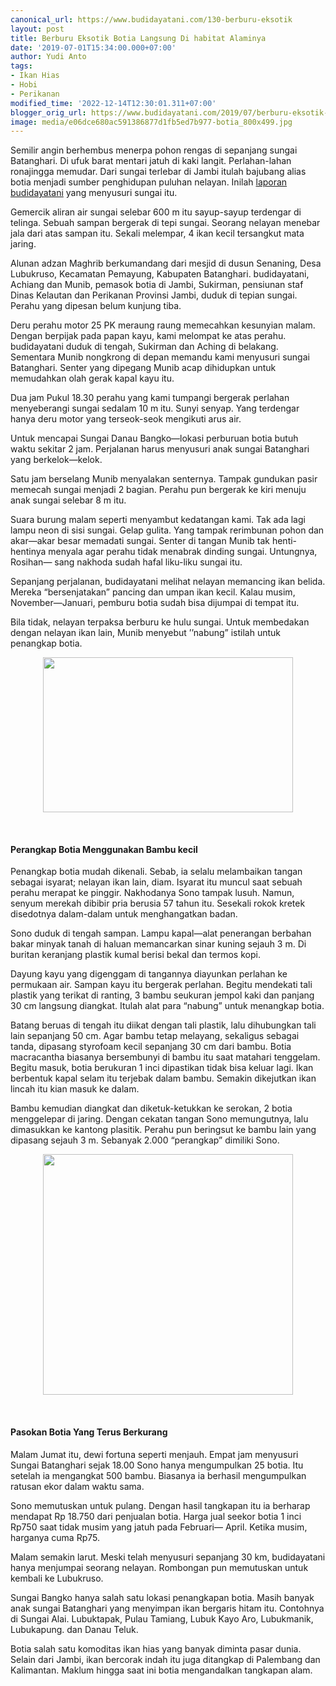 ```yaml
---
canonical_url: https://www.budidayatani.com/130-berburu-eksotik
layout: post
title: Berburu Eksotik Botia Langsung Di habitat Alaminya
date: '2019-07-01T15:34:00.000+07:00'
author: Yudi Anto
tags:
- Ikan Hias
- Hobi
- Perikanan
modified_time: '2022-12-14T12:30:01.311+07:00'
blogger_orig_url: https://www.budidayatani.com/2019/07/berburu-eksotik-botia-langsung-di.html
image: media/e06dce680ac591386877d1fb5ed7b977-botia_800x499.jpg
---
```

<p>Semilir angin berhembus menerpa pohon rengas di sepanjang sungai Batanghari. Di ufuk barat mentari jatuh di kaki langit. Perlahan-lahan ronajingga memudar. Dari sungai terlebar di Jambi itulah bajubang alias botia menjadi sumber penghidupan puluhan nelayan. Inilah <a href="https://www.budidayatani.com/">laporan budidayatani</a> yang menyusuri sungai itu.</p><p>Gemercik aliran air sungai selebar 600 m itu sayup-sayup terdengar di telinga. Sebuah sampan bergerak di tepi sungai. Seorang nelayan menebar jala dari atas sampan itu. Sekali melempar, 4 ikan kecil tersangkut mata jaring.</p><p>Alunan adzan Maghrib berkumandang dari mesjid di dusun Senaning, Desa Lubukruso, Kecamatan Pemayung, Kabupaten Batanghari. budidayatani, Achiang dan Munib, pemasok botia di Jambi, Sukirman, pensiunan staf Dinas Kelautan dan Perikanan Provinsi Jambi, duduk di tepian sungai. Perahu yang dipesan belum kunjung tiba.</p><p>Deru perahu motor 25 PK meraung raung memecahkan kesunyian malam. Dengan berpijak pada papan kayu, kami melompat ke atas perahu. budidayatani duduk di tengah, Sukirman dan Aching di belakang. Sementara Munib nongkrong di depan memandu kami menyusuri sungai Batanghari. Senter yang dipegang Munib acap dihidupkan untuk memudahkan olah gerak kapal kayu itu.</p><p>Dua jam Pukul 18.30 perahu yang kami tumpangi bergerak perlahan menyeberangi sungai sedalam 10 m itu. Sunyi senyap. Yang terdengar hanya deru motor yang terseok-seok mengikuti arus air.</p><p>Untuk mencapai Sungai Danau Bangko—lokasi perburuan botia butuh waktu sekitar 2 jam. Perjalanan harus menyusuri anak sungai Batanghari yang berkelok—kelok.</p><p>Satu jam berselang Munib menyalakan senternya. Tampak gundukan pasir memecah sungai menjadi 2 bagian. Perahu pun bergerak ke kiri menuju anak sungai selebar 8 m itu.</p><p>Suara burung malam seperti menyambut kedatangan kami. Tak ada lagi lampu neon di sisi sungai. Gelap gulita. Yang tampak rerimbunan pohon dan akar—akar besar memadati sungai. Senter di tangan Munib tak henti-hentinya menyala agar perahu tidak menabrak dinding sungai. Untungnya, Rosihan— sang nakhoda sudah hafal liku-liku sungai itu.</p><p>Sepanjang perjalanan, budidayatani melihat nelayan memancing ikan belida. Mereka “bersenjatakan” pancing dan umpan ikan kecil. Kalau musim, November—Januari, pemburu botia sudah bisa dijumpai di tempat itu.</p><p>Bila tidak, nelayan terpaksa berburu ke hulu sungai. Untuk membedakan dengan nelayan ikan lain, Munib menyebut ’’nabung” istilah untuk penangkap botia.</p><div style="clear: both; text-align: center;"><a style="margin-left: 1em; margin-right: 1em;" href="https://i2.wp.com/1.bp.blogspot.com/-eC1G2jGyW5Q/XRm_A01CYjI/AAAAAAAACq4/rRFcoCytxBQ1T5HybNVIuxJXkqa2IIBCACLcBGAs/s1600/botia_800x499.jpg?ssl=1"><img loading="lazy" src="https://i2.wp.com/1.bp.blogspot.com/-eC1G2jGyW5Q/XRm_A01CYjI/AAAAAAAACq4/rRFcoCytxBQ1T5HybNVIuxJXkqa2IIBCACLcBGAs/s400/botia_800x499.jpg?resize=400%2C248&amp;ssl=1" width="400" height="248" border="0" data-original-height="499" data-original-width="800" data-recalc-dims="1" /></a></div><p>&nbsp;</p><h4>Perangkap Botia Menggunakan Bambu kecil</h4><p>Penangkap botia mudah dikenali. Sebab, ia selalu melambaikan tangan sebagai isyarat; nelayan ikan lain, diam. Isyarat itu muncul saat sebuah perahu merapat ke pinggir. Nakhodanya Sono tampak lusuh. Namun, senyum merekah dibibir pria berusia 57 tahun itu. Sesekali rokok kretek disedotnya dalam-dalam untuk menghangatkan badan.</p><p>Sono duduk di tengah sampan. Lampu kapal—alat penerangan berbahan bakar minyak tanah di haluan memancarkan sinar kuning sejauh 3 m. Di buritan keranjang plastik kumal berisi bekal dan termos kopi.</p><p>Dayung kayu yang digenggam di tangannya diayunkan perlahan ke permukaan air. Sampan kayu itu bergerak perlahan. Begitu mendekati tali plastik yang terikat di ranting, 3 bambu seukuran jempol kaki dan panjang 30 cm langsung diangkat. Itulah alat para “nabung” untuk menangkap botia.</p><p>Batang beruas di tengah itu diikat dengan tali plastik, lalu dihubungkan tali lain sepanjang 50 cm. Agar bambu tetap melayang, sekaligus sebagai tanda, dipasang styrofoam kecil sepanjang 30 cm dari bambu. Botia macracantha biasanya bersembunyi di bambu itu saat matahari tenggelam. Begitu masuk, botia berukuran 1 inci dipastikan tidak bisa keluar lagi. Ikan berbentuk kapal selam itu terjebak dalam bambu. Semakin dikejutkan ikan lincah itu kian masuk ke dalam.</p><p>Bambu kemudian diangkat dan diketuk-ketukkan ke serokan, 2 botia menggelepar di jaring. Dengan cekatan tangan Sono memungutnya, lalu dimasukkan ke kantong plasitik. Perahu pun beringsut ke bambu lain yang dipasang sejauh 3 m. Sebanyak 2.000 “perangkap” dimiliki Sono.</p><div style="clear: both; text-align: center;"><a style="margin-left: 1em; margin-right: 1em;" href="https://i0.wp.com/1.bp.blogspot.com/--wyNQVKGCC4/XRm_GLvsljI/AAAAAAAACq8/0xajnIlR0-gnKfr5tbmfkv9e6vSfFaknwCLcBGAs/s1600/botia_623x600.jpg?ssl=1"><img loading="lazy" src="https://i1.wp.com/1.bp.blogspot.com/--wyNQVKGCC4/XRm_GLvsljI/AAAAAAAACq8/0xajnIlR0-gnKfr5tbmfkv9e6vSfFaknwCLcBGAs/s400/botia_623x600.jpg?resize=400%2C385&amp;ssl=1" width="400" height="385" border="0" data-original-height="600" data-original-width="623" data-recalc-dims="1" /></a></div><p>&nbsp;</p><h4>Pasokan Botia Yang Terus Berkurang</h4><p>Malam Jumat itu, dewi fortuna seperti menjauh. Empat jam menyusuri Sungai Batanghari sejak 18.00 Sono hanya mengumpulkan 25 botia. Itu setelah ia mengangkat 500 bambu. Biasanya ia berhasil mengumpulkan ratusan ekor dalam waktu sama.</p><p>Sono memutuskan untuk pulang. Dengan hasil tangkapan itu ia berharap mendapat Rp 18.750 dari penjualan botia. Harga jual seekor botia 1 inci Rp750 saat tidak musim yang jatuh pada Februari— April. Ketika musim, harganya cuma Rp75.</p><p>Malam semakin larut. Meski telah menyusuri sepanjang 30 km, budidayatani hanya menjumpai seorang nelayan. Rombongan pun memutuskan untuk kembali ke Lubukruso.</p><p>Sungai Bangko hanya salah satu lokasi penangkapan botia. Masih banyak anak sungai Batanghari yang menyimpan ikan bergaris hitam itu. Contohnya di Sungai Alai. Lubuktapak, Pulau Tamiang, Lubuk Kayo Aro, Lubukmanik, Lubukapung. dan Danau Teluk.</p><p>Botia salah satu komoditas ikan hias yang banyak diminta pasar dunia. Selain dari Jambi, ikan bercorak indah itu juga ditangkap di Palembang dan Kalimantan. Maklum hingga saat ini botia mengandalkan tangkapan alam.</p>